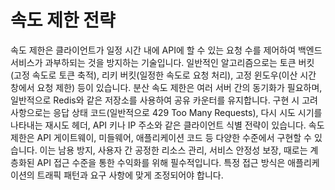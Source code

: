 # 속도 제한 전략

속도 제한은 클라이언트가 일정 시간 내에 API에 할 수 있는 요청 수를 제어하여 백엔드 서비스가 과부하되는 것을 방지하는 기술입니다. 일반적인 알고리즘으로는 토큰 버킷(고정 속도로 토큰 축적), 리키 버킷(일정한 속도로 요청 처리), 고정 윈도우(이산 시간 창에서 요청 제한) 등이 있습니다. 분산 속도 제한은 여러 서버 간의 동기화가 필요하며, 일반적으로 Redis와 같은 저장소를 사용하여 공유 카운터를 유지합니다. 구현 시 고려 사항으로는 응답 상태 코드(일반적으로 429 Too Many Requests), 다시 시도 시기를 나타내는 재시도 헤더, API 키나 IP 주소와 같은 클라이언트 식별 전략이 있습니다. 속도 제한은 API 게이트웨이, 미들웨어, 애플리케이션 코드 등 다양한 수준에서 구현할 수 있습니다. 이는 남용 방지, 사용자 간 공정한 리소스 관리, 서비스 안정성 보장, 때로는 계층화된 API 접근 수준을 통한 수익화를 위해 필수적입니다. 특정 접근 방식은 애플리케이션의 트래픽 패턴과 요구 사항에 맞게 조정되어야 합니다.